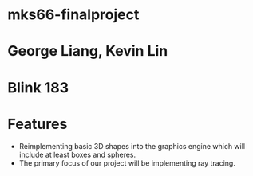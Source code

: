 # mks66-finalproject
# George Liang, Kevin Lin
# Blink 183
# Features
* Reimplementing basic 3D shapes into the graphics engine which will include at least boxes and spheres.
* The primary focus of our project will be implementing ray tracing. 

